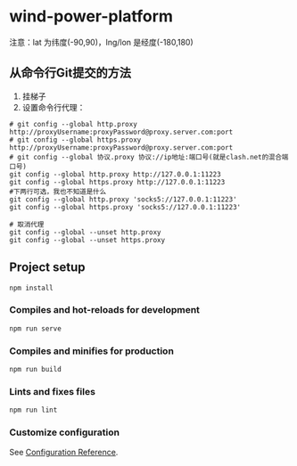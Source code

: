 # wind-power-platform

注意：lat 为纬度(-90,90)，lng/lon 是经度(-180,180)

## 从命令行Git提交的方法
  1. 挂梯子
  2. 设置命令行代理：
  ```
  # git config --global http.proxy http://proxyUsername:proxyPassword@proxy.server.com:port
  # git config --global https.proxy http://proxyUsername:proxyPassword@proxy.server.com:port
  # git config --global 协议.proxy 协议://ip地址:端口号(就是clash.net的混合端口号)
  git config --global http.proxy http://127.0.0.1:11223
  git config --global https.proxy http://127.0.0.1:11223
  #下两行可选，我也不知道是什么
  git config --global http.proxy 'socks5://127.0.0.1:11223'
  git config --global https.proxy 'socks5://127.0.0.1:11223'

  # 取消代理
  git config --global --unset http.proxy
  git config --global --unset https.proxy
   ```


## Project setup

```
npm install
```

### Compiles and hot-reloads for development

```
npm run serve
```

### Compiles and minifies for production

```
npm run build
```

### Lints and fixes files

```
npm run lint
```

### Customize configuration

See [Configuration Reference](https://cli.vuejs.org/config/).
